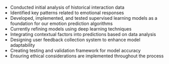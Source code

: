 - Conducted initial analysis of historical interaction data
- Identified key patterns related to emotional responses
- Developed, implemented, and tested supervised learning models as a foundation for our emotion prediction algorithms
- Currently refining models using deep learning techniques
- Integrating contextual factors into predictions based on data analysis
- Designing user feedback collection system to enhance model adaptability
- Creating testing and validation framework for model accuracy
- Ensuring ethical considerations are implemented throughout the process